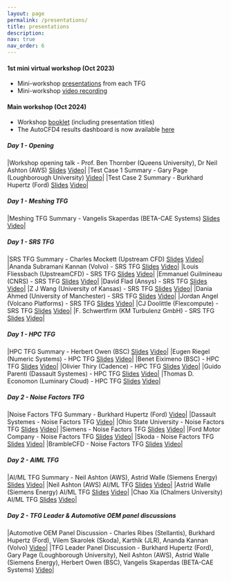 ```yaml
---
layout: page
permalink: /presentations/
title: presentations
description: 
nav: true
nav_order: 6
---
```


<h4>1st mini virtual workshop (Oct 2023)</h4>

* Mini-workshop [presentations](https://autocfd4.s3.eu-west-1.amazonaws.com/autocfd4-miniworkshop-presentations.zip) from each TFG 
* Mini-workshop [video recording](https://autocfd4.s3.eu-west-1.amazonaws.com/autocfd4-miniworkshop-video.mp4)

<h4>Main workshop (Oct 2024)</h4>

* Workshop [booklet](https://autocfd4.s3.eu-west-1.amazonaws.com/4th+Automotive+CFD+Prediction+Workshop.pdf) (including presentation titles)
* The AutoCFD4 results dashboard is now available [here](https://autocfd4.cfdsolutions.net)

<h5>Day 1 - Opening</h5>

|Workshop opening talk  - Prof. Ben Thornber (Queens University), Dr Neil Ashton (AWS) [Slides](https://autocfd4.s3.eu-west-1.amazonaws.com/presentations/ThursdayMorningIntros-Website/OpeningCeremony.pdf) [Video](https://youtu.be/hntbFeLmvUA)|
|Test Case 1 Summary  - Gary Page (Loughborough University) [Video](https://youtu.be/sOcbbEDgQPU)|
|Test Case 2 Summary  - Burkhard Hupertz (Ford) [Slides](https://autocfd4.s3.eu-west-1.amazonaws.com/presentations/ThursdayMorningIntros-Website/AutoCFD4_Case2_Intro_Results_240918.pdf) [Video](https://youtu.be/u4HFI2aie4w)|

<h5>Day 1 - Meshing TFG</h5>

|Meshing TFG Summary  - Vangelis Skaperdas (BETA-CAE Systems) [Slides](https://autocfd4.s3.eu-west-1.amazonaws.com/presentations/Meshing-Website/Skaperdas_Meshing.pdf) [Video](https://youtu.be/HvNXoBCKuPM)|

<h5>Day 1 - SRS TFG</h5>

|SRS TFG Summary  - Charles Mockett (Upstream CFD) [Slides](https://autocfd4.s3.eu-west-1.amazonaws.com/presentations/SRS-Website/Mockett_SRS_AutoCFD4_TFG-SRS_Summary_UCFD_20240926.pdf) [Video](https://youtu.be/iW25bCsgzPE)|
|Ananda Subramani Kannan (Volvo) - SRS TFG [Slides](https://autocfd4.s3.eu-west-1.amazonaws.com/presentations/SRS-Website/Ananda+Subramani_Kannan_Kannan_ScaleResolvingSimulation_24w38.pdf) [Video](https://youtu.be/ahYylotefjQ)|
|Louis Fliessbach (UpstreamCFD) - SRS TFG [Slides](https://autocfd4.s3.eu-west-1.amazonaws.com/presentations/SRS-Website/Louis_Fliessbach_FliessbachEtAl_ScaleResolvingSimulation.pdf) [Video](https://youtu.be/JhAg7cKOAZA)|
|Emmanuel Guilmineau (CNRS) - SRS TFG [Slides](https://autocfd4.s3.eu-west-1.amazonaws.com/presentations/SRS-Website/Emmanuel_GUILMINEAU_Guilmineau_SRS_v2.pdf) [Video](https://youtu.be/S0OMjhVxuec)|
|David Flad (Ansys) - SRS TFG [Slides](https://autocfd4.s3.eu-west-1.amazonaws.com/presentations/SRS-Website/David_Flad_DavidFlad_SRS_ANSYS_DrivAer+Notch+Back.pdf) [Video](https://youtu.be/FgKcRYUxqnQ)|
|Z J Wang (University of Kansas) - SRS TFG [Slides](https://autocfd4.s3.eu-west-1.amazonaws.com/presentations/SRS-Website/Z.J.+_Wang_Wang_ScaleResolvingSimulation.pdf) [Video](https://youtu.be/EsbNIk83Atk)|
|Dania Ahmed (University of Manchester) - SRS TFG [Slides](https://autocfd4.s3.eu-west-1.amazonaws.com/presentations/SRS-Website/Dania_Ahmed_AutoCFD4-Dania-Ahmed.pdf) [Video](https://youtu.be/o5DAGTj7gA4)|
|Jordan Angel (Volcano Platforms) - SRS TFG [Slides](https://autocfd4.s3.eu-west-1.amazonaws.com/presentations/SRS-Website/Jordan_Angel_JordanAngel_VolcanoScaLES_AutoCFD4.pdf) [Video](https://youtu.be/lgZ6A2ipkHg)|
|CJ Doolittle (Flexcompute) - SRS TFG [Slides](https://autocfd4.s3.eu-west-1.amazonaws.com/presentations/SRS-Website/CJ_Doolittle_Doolittle_SRS_Flexcompute.pdf) [Video](https://youtu.be/tzy8bphs8Eg)|
|F. Schwertfirm (KM Turbulenz GmbH) - SRS TFG [Slides](https://autocfd4.s3.eu-west-1.amazonaws.com/presentations/SRS-Website/Schwertfirm_SRS.pdf) [Video](https://youtu.be/E9G_c5fXCdU)|

<h5>Day 1 - HPC TFG</h5>

|HPC TFG Summary  - Herbert Owen (BSC) [Slides](https://autocfd4.s3.eu-west-1.amazonaws.com/presentations/HPC-Website/HPC-Owen.pdf) [Video](https://youtu.be/XYc41_Gk4uQ)|
|Eugen Riegel (Numeric Systems) - HPC TFG [Slides](https://autocfd4.s3.eu-west-1.amazonaws.com/presentations/HPC-Website/Riegel_HPC.pdf) [Video](https://youtu.be/XRhHPUFh_ug)|
|Benet Eiximeno (BSC) - HPC TFG [Slides](https://autocfd4.s3.eu-west-1.amazonaws.com/presentations/HPC-Website/Benet_Eiximeno_EiximenoFranch_Benet.pdf) [Video](https://youtu.be/pnL4f8z04u0)|
|Olivier Thiry (Cadence) - HPC TFG [Slides](https://autocfd4.s3.eu-west-1.amazonaws.com/presentations/HPC-Website/Olivier_Thiry_2024-09-26_AutoCFD4_Cadence_Olivier_thiry.pdf) [Video](https://youtu.be/Yq7zGVuxpnc)|
|Guido Parenti (Dassault Systemes) - HPC TFG [Slides](https://autocfd4.s3.eu-west-1.amazonaws.com/presentations/HPC-Website/Guido_Parenti_Parenti_HPC_PowerFLOW_Uncertainty_Quantification_using_DrivAer.pdf) [Video](https://youtu.be/1f0tcpVKe78)|
|Thomas D. Economon (Luminary Cloud) - HPC TFG [Slides](https://autocfd4.s3.eu-west-1.amazonaws.com/presentations/HPC-Website/Thomas_Economon_Economon-SRS.pdf) [Video](https://youtu.be/lR2UIWex5cM)|

<h5>Day 2 - Noise Factors TFG</h5>

|Noise Factors TFG Summary  - Burkhard Hupertz (Ford) [Video](https://youtu.be/fQ6ZR4MPnKg)|
|Dassault Systemes - Noise Factors TFG [Video](https://youtu.be/rmtJsF_ECgM)|
|Ohio State University - Noise Factors TFG [Slides](https://autocfd4.s3.eu-west-1.amazonaws.com/presentations/Noise-Website/Matthew_Aultman_Aultman_NoiseFactors.pdf) [Video](https://youtu.be/pAso0Nab-_Q)|
|Siemens - Noise Factors TFG [Slides](https://autocfd4.s3.eu-west-1.amazonaws.com/presentations/Noise-Website/Grzegorz_Borowiec_Borowiec_noiseFactors.pdf) [Video](https://youtu.be/LIpN1A1ll24)|
|Ford Motor Company - Noise Factors TFG [Slides](https://autocfd4.s3.eu-west-1.amazonaws.com/presentations/Noise-Website/Norman_Sowemimo_Thome_AutoCFD4.pdf) [Video](https://youtu.be/M_VKTtUnffY)|
|Skoda - Noise Factors TFG [Slides](https://autocfd4.s3.eu-west-1.amazonaws.com/presentations/Noise-Website/Ondrej_Cavoj_CavojViochna_Noise+1.pdf) [Video](https://youtu.be/TMblzkBgZ3Q)|
|BrambleCFD - Noise Factors TFG [Slides](https://autocfd4.s3.eu-west-1.amazonaws.com/presentations/Noise-Website/Matheus_Marques_Marques_NoiseFactor.pdf) [Video](https://youtu.be/Os3SgNthbPY)|

<h5>Day 2 - AIML TFG</h5>

|AI/ML TFG Summary - Neil Ashton (AWS), Astrid Walle (Siemens Energy) [Slides](https://autocfd4.s3.eu-west-1.amazonaws.com/presentations/AIML-Website/AIML_TFG_Summary.pdf) [Video](https://youtu.be/2TnowaQo6FA)|
|Neil Ashton (AWS) AI/ML TFG [Slides](https://autocfd4.s3.eu-west-1.amazonaws.com/presentations/AIML-Website/Ashton_Neil_AWS_AIML.pdf) [Video](https://youtu.be/UgLYXtiJ84o)|
|Astrid Walle (Siemens Energy) AI/ML TFG [Slides](https://autocfd4.s3.eu-west-1.amazonaws.com/presentations/AIML-Website/Astrid_Walle_Walle_AIML.pdf) [Video](https://youtu.be/5lDvZu7z_es)|
|Chao Xia (Chalmers University) AI/ML TFG [Slides](https://autocfd4.s3.eu-west-1.amazonaws.com/presentations/AIML-Website/Chao_Xia_Chao_AIML.pdf) [Video](https://youtu.be/H_mXw2aclxc)|

<h5>Day 2 - TFG Leader & Automotive OEM panel discussions</h5>

|Automotive OEM Panel Discussion - Charles Ribes (Stellantis), Burkhard Hupertz (Ford), Vilem Skarolek (Skoda), Karthik (JLR), Ananda Kannan (Volvo) [Video](https://youtu.be/91HLjjP3MEA)|
|TFG Leader Panel Discussion - Burkhard Hupertz (Ford), Gary Page (Loughborough University), Neil Ashton (AWS), Astrid Walle (Siemens Energy), Herbert Owen (BSC), Vangelis Skaperdas (BETA-CAE Systems) [Video](https://youtu.be/pNU5IBAwX5Q)|

